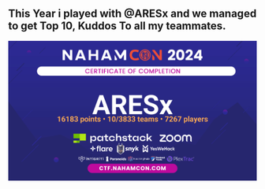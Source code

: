 ## This Year i played with @ARESx and we managed to get Top 10, Kuddos To all my teammates.


![alt text](assets/image.png)